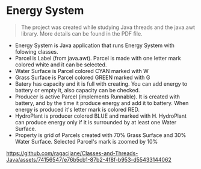 # Energy System
> The project was created while studying Java threads and the java.awt library. More details can be found in the PDF file.
- Energy System is Java application that runs Energy System with folowing classes.
- Parcel is Label (from java.awt). Parcel is made with one letter mark colored white and it can be selected.
- Water Surface is Parcel colored CYAN marked with W
- Grass Surface is Parcel colored GREEN marked with G
- Batery has capacity and it is full with creating. You can add energy to battery or empty it, also capacity can be checked.
- Producer is active Parcel (implements Runnable). It is created with battery, and by the time it produce energy and add it to battery. When energy is produced it's letter mark is colored RED.
- HydroPlant is producer colored BLUE and marked with H. HydroPlant can produce energy only if it is surrounded by at least one Water Surface.
- Property is grid of Parcels created with 70% Grass Surface and 30% Water Surface. Selected Parcel's mark is zoomed by 10%

https://github.com/ragacijane/Classes-and-Threads-Java/assets/74156547/e76b5cb1-87b2-4f8f-b953-d55433144062
